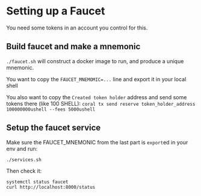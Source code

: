 # Setting up a Faucet

You need some tokens in an account you control for this.

## Build faucet and make a mnemonic

`./faucet.sh` will construct a docker image to run, and produce a unique mnemonic.

You want to copy the `FAUCET_MNEMOMIC=...` line and export it in your local shell

You also want to copy the `Created token holder` address and send some tokens there (like 100 SHELL):
`coral tx send reserve token_holder_address 100000000ushell --fees 5000ushell`

## Setup the faucet service

Make sure the FAUCET_MNEMONIC from the last part is `export`ed in your env and run:

`./services.sh`

Then check it:

```
systemctl status faucet
curl http://localhost:8000/status
```
